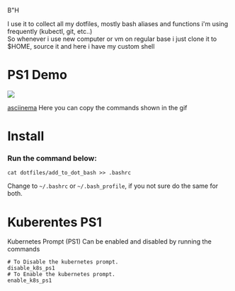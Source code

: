 B"H

I use it to collect all my dotfiles, mostly bash aliases and functions i'm using frequently (kubectl, git, etc..) <br>
So whenever i use new computer or vm on regular base i just clone it to $HOME, source it and here i have my custom shell

# PS1 Demo
<!-- [![asciicast](https://asciinema.org/a/elYkkn1lMWlrLpmvFE20YL5AT.svg)](https://asciinema.org/a/elYkkn1lMWlrLpmvFE20YL5AT) -->
![](https://github.com/smuel1414/dotfiles/blob/files/demo/dotfile-02.gif)

[asciinema](https://asciinema.org/a/elYkkn1lMWlrLpmvFE20YL5AT) Here you can copy the commands shown in the gif

# Install
### Run the command below: 
```
cat dotfiles/add_to_dot_bash >> .bashrc
```
Change to `~/.bashrc` or `~/.bash_profile`, if you not sure do the same for both.
# Kuberentes PS1
Kubernetes Prompt (PS1) Can be enabled and disabled by running the commands
```
# To Disable the kubernetes prompt.
disable_k8s_ps1
# To Enable the kubernetes prompt.
enable_k8s_ps1
```

